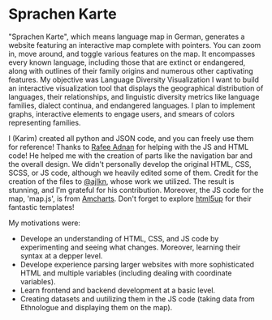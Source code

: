 # Sprachen Karte
"Sprachen Karte", which means language map in German, generates a website featuring an interactive map complete with pointers. You can zoom in, move around, and toggle various features on the map. It encompasses every known language, including those that are extinct or endangered, along with outlines of their family origins and numerous other captivating features. My objective was Language Diversity Visualization I want to build an interactive visualization tool that displays the geographical distribution of languages, their relationships, and linguistic diversity metrics like language families, dialect continua, and endangered languages. I plan to implement graphs, interactive elements to engage users, and smears of colors representing families.

I (Karim) created all python and JSON code, and you can freely use them for reference! Thanks to [Rafee Adnan](https://www.linkedin.com/in/radnaan/) for helping with the JS and HTML code! He helped me with the creation of parts like the navigation bar and the overall design. We didn't personally develop the original HTML, CSS, SCSS, or JS code, although we heavily edited some of them.  Credit for the creation of the files to [@ajlkn](https://twitter.com/ajlkn), whose work we utilized. The result is stunning, and I'm grateful for his contribution. Moreover, the JS code for the map, 'map.js', is from [Amcharts](https://www.amcharts.com/demos/rotate-globe-to-a-selected-country/). Don't forget to explore [html5up](https://html5up.net/) for their fantastic templates!

My motivations were:
+ Develope an understanding of HTML, CSS, and JS code by experimenting and seeing what changes. Moreover, learning their syntax at a depper level.
+ Develope experience parsing larger websites with more sophisticated HTML and multiple variables (including dealing with coordinate variables).
+ Learn frontend and backend development at a basic level.
+ Creating datasets and uutilizing them in the JS code (taking data from Ethnologue and displaying them on the map).
